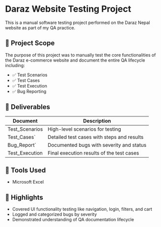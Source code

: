 # Daraz Website Testing Project

This is a manual software testing project performed on the Daraz Nepal website as part of my QA practice.

## 🧪 Project Scope

The purpose of this project was to manually test the core functionalities of the Daraz e-commerce website and document the entire QA lifecycle including:

- ✅ Test Scenarios
- ✅ Test Cases
- ✅ Test Execution
- ✅ Bug Reporting

## 📄 Deliverables

| Document         | Description                                      |
|------------------|--------------------------------------------------|
| Test_Scenarios   | High-level scenarios for testing                 |
| Test_Cases`      | Detailed test cases with steps and results       |
| Bug_Report`      | Documented bugs with severity and status         |
| Test_Execution   | Final execution results of the test cases        |

## 🔧 Tools Used

- Microsoft Excel

## 📌 Highlights

- Covered UI functionality testing like navigation, login, filters, and cart
- Logged and categorized bugs by severity
- Demonstrated understanding of QA documentation lifecycle
